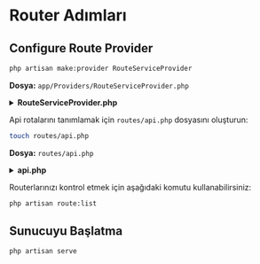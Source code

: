 # Router Adımları

## Configure Route Provider

```bash
php artisan make:provider RouteServiceProvider
```

**Dosya:** `app/Providers/RouteServiceProvider.php`

<details>
<summary><b>RouteServiceProvider.php</b></summary>

```php
use Illuminate\Foundation\Support\Providers\RouteServiceProvider as ServiceProvider;
use Illuminate\Support\Facades\Route;

class RouteServiceProvider extends ServiceProvider
{
   public function boot(): void
    {
        $this->routes(function () {
            Route::middleware('api')
                ->prefix('api')
                ->group(base_path('routes/api.php'));

            Route::middleware('web')
                ->group(base_path('routes/web.php'));
        });
    }
}
```

</details>

Api rotalarını tanımlamak için `routes/api.php` dosyasını oluşturun:

```bash
touch routes/api.php
```

**Dosya:** `routes/api.php`

<details>
<summary><b>api.php</b></summary>

```php
<?php
use App\Http\Controllers\API\BlogController;
use Illuminate\Support\Facades\Route;

Route::apiResource('blogs', BlogController::class);
```

</details>

Routerlarınızı kontrol etmek için aşağıdaki komutu kullanabilirsiniz:

```bash
php artisan route:list
```

## Sunucuyu Başlatma

```bash
php artisan serve

```
